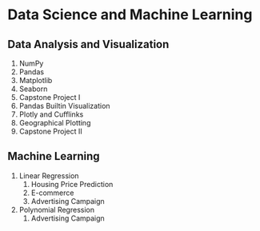 # Data Science and Machine Learning

## Data Analysis and Visualization
1. NumPy
2. Pandas
3. Matplotlib
4. Seaborn
5. Capstone Project I
6. Pandas Builtin Visualization
7. Plotly and Cufflinks
8. Geographical Plotting
9. Capstone Project II

## Machine Learning
1. Linear Regression
   1. Housing Price Prediction
   2. E-commerce
   3. Advertising Campaign
2. Polynomial Regression
   1. Advertising Campaign

